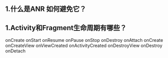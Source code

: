 ## 1.什么是ANR 如何避免它？

## 1.Activity和Fragment生命周期有哪些？
onCreate onStart onResume onPause onStop onDestroy 
onAttach onCreate onCreateView onViewCreated onActivityCreated onDestroyView onDestroy  onDetach
